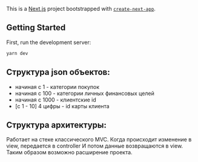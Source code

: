 This is a [Next.js](https://nextjs.org/) project bootstrapped with [`create-next-app`](https://github.com/vercel/next.js/tree/canary/packages/create-next-app).

## Getting Started

First, run the development server:

```bash
yarn dev
```

## Структура json объектов:
- начиная с 1 - категории покупок 
- начиная с 100 - категории личных финансовых целей
- начиная с 1000 - клиентские id
- [с 1 - 10] 4 цифры - id карты клиента

## Структура архитектуры:
Работает на стеке классического MVC. Когда происходит изменение в view, передается в controller И потом данные возвращаются в view. Таким образом возможно расширение проекта.

